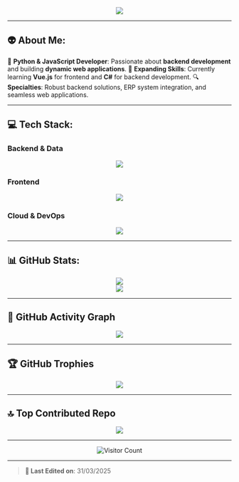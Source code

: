 <p align="center">
  <img src="https://readme-typing-svg.herokuapp.com?font=Fira+Code&weight=600&size=22&pause=1000&color=00AAFF&width=500&lines=Hi!+I'm+Santiago!;Fullstack+Developer" />
</p>

---

## 👽 About Me:
🚀 **Python & JavaScript Developer**: Passionate about **backend development** and building **dynamic web applications**.
📘 **Expanding Skills**: Currently learning **Vue.js** for frontend and **C#** for backend development.
🔍 **Specialties**: Robust backend solutions, ERP system integration, and seamless web applications.

---

## 💻 Tech Stack:
### **Backend & Data**
<p align="center">
  <img src="https://skillicons.dev/icons?i=python,cs,java,javascript,flask,mongodb,postgresql,mysql,sqlite,docker&theme=dark" />
</p>

### **Frontend**
<p align="center">
  <img src="https://skillicons.dev/icons?i=vue,html,css,bootstrap&theme=dark" />
</p>

### **Cloud & DevOps**
<p align="center">
  <img src="https://skillicons.dev/icons?i=aws,gcp,docker,github,git&theme=dark" />
</p>

---

## 📊 GitHub Stats:
<p align="center">
  <img src="https://github-readme-stats.vercel.app/api?username=santiagoyeal&theme=react&show_icons=true&count_private=true" />
  <br/>
  <img src="https://github-readme-streak-stats.herokuapp.com/?user=santiagoyeal&theme=react" />
</p>

---

## 🚀 GitHub Activity Graph
<p align="center">
  <img src="https://github-readme-activity-graph.vercel.app/graph?username=santiagoyeal&theme=react" />
</p>

---

## 🏆 GitHub Trophies
<p align="center">
  <img src="https://github-profile-trophy.vercel.app/?username=santiagoyeal&theme=onedark&no-frame=true&no-bg=false&margin-w=4" />
</p>

---

## 🔝 Top Contributed Repo
<p align="center">
  <img src="https://github-contributor-stats.vercel.app/api?username=santiagoyeal&limit=5&theme=react&combine_all_yearly_contributions=true" />
</p>

---

<p align="center">
  <img src="https://img.shields.io/badge/Visits-000000?style=for-the-badge&logo=github&labelColor=blue&color=brightgreen" alt="Visitor Count"/>
</p>


---

> **📅 Last Edited on**: 31/03/2025
